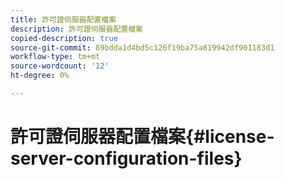```yaml
---
title: 許可證伺服器配置檔案
description: 許可證伺服器配置檔案
copied-description: true
source-git-commit: 89bdda1d4bd5c126f19ba75a819942df901183d1
workflow-type: tm+mt
source-wordcount: '12'
ht-degree: 0%

---
```



# 許可證伺服器配置檔案{#license-server-configuration-files}

